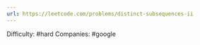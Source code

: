 ```yaml
---
url: https://leetcode.com/problems/distinct-subsequences-ii
---
```


Difficulty: #hard
Companies: #google